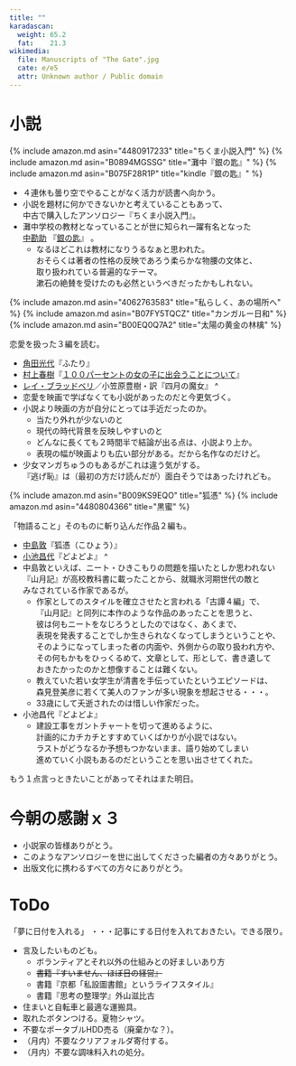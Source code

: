 ```yaml
---
title: ""
karadascan:
  weight: 65.2
  fat:    21.3
wikimedia:
  file: Manuscripts of "The Gate".jpg
  cate: e/e5
  attr: Unknown author / Public domain
---
```


# 小説

{% include amazon.md asin="4480917233" title="ちくま小説入門" %}
{% include amazon.md asin="B0894MGSSG" title="灘中『銀の匙』" %}
{% include amazon.md asin="B075F28R1P" title="kindle『銀の匙』" %}

* ４連休も曇り空でやることがなく活力が読書へ向かう。
* 小説を題材に何かできないかと考えていることもあって、  
  中古で購入したアンソロジー『ちくま小説入門』。
* 灘中学校の教材となっていることが世に知られ一躍有名となった  
  [中勘助](https://ja.wikipedia.org/wiki/中勘助)
  『[銀の匙](https://ja.wikipedia.org/wiki/銀の匙)』
  。
  * なるほどこれは教材になりうるなぁと思われた。  
    おそらくは著者の性格の反映であろう柔らかな物腰の文体と、  
    取り扱われている普遍的なテーマ。  
    漱石の絶賛を受けたのも必然というべきだったかもしれない。

{% include amazon.md asin="4062763583" title="私らしく、あの場所へ" %}
{% include amazon.md asin="B07FY5TQCZ" title="カンガルー日和" %}
{% include amazon.md asin="B00EQ0Q7A2" title="太陽の黄金の林檎" %}

恋愛を扱った３編を読む。

* [角田光代](https://ja.wikipedia.org/wiki/角田光代)『ふたり』
* [村上春樹](https://ja.wikipedia.org/wiki/村上春樹)『[１００パーセントの女の子に出会うことについて](https://ja.wikipedia.org/wiki/4月のある晴れた朝に100パーセントの女の子に出会うことについて)』
* [レイ・ブラッドベリ](https://ja.wikipedia.org/wiki/レイ・ブラッドベリ)／小笠原豊樹・訳『四月の魔女』
^
* 恋愛を映画で学ばなくても小説があったのだと今更気づく。  
* 小説より映画の方が自分にとっては手近だったのか。
  * 当たり外れが少ないのと
  * 現代の時代背景を反映しやすいのと
  * どんなに長くても２時間半で結論が出る点は、小説より上か。
  * 表現の幅が映画よりも広い部分がある。だから名作なのだけど。
* 少女マンガちゅうのもあるがこれは違う気がする。  
  『逃げ恥』は（最初の方だけ読んだが）面白そうではあったけれども。


{% include amazon.md asin="B009KS9EQO" title="狐憑" %}
{% include amazon.md asin="4480804366" title="黒蜜" %}

「物語ること」そのものに斬り込んだ作品２編も。

* [中島敦](https://ja.wikipedia.org/wiki/中島敦)『狐憑（こひょう）』
* [小池昌代](https://ja.wikipedia.org/wiki/小池昌代)『どよどよ』
^
* 中島敦といえば、ニート・ひきこもりの問題を描いたとしか思われない  
  『山月記』が高校教科書に載ったことから、就職氷河期世代の敵と  
  みなされている作家であるが。
  * 作家としてのスタイルを確立させたと言われる「古譚４編」で、  
    『山月記』と同列に本作のような作品のあったことを思うと、  
	彼は何もニートをなじろうとしたのではなく、あくまで、  
	表現を発表することでしか生きられなくなってしまうということや、  
	そのようになってしまった者の内面や、外側からの取り扱われ方や、  
    その何もかもをひっくるめて、文章として、形として、書き遺して  
	おきたかったのかと想像することは難くない。
  * 教えていた若い女学生が清書を手伝っていたというエピソードは、  
    森見登美彦に若くて美人のファンが多い現象を想起させる・・・。
  * 33歳にして夭逝されたのは惜しい作家だった。
* 小池昌代『どよどよ』
  * 建設工事をガントチャートを切って進めるように、  
    計画的にカチカチとすすめていくばかりが小説ではない。  
	ラストがどうなるか予想もつかないまま、語り始めてしまい  
	進めていく小説もあるのだということを思い出させてくれた。

もう１点言っときたいことがあってそれはまた明日。


# 今朝の感謝ｘ３

* 小説家の皆様ありがとう。
* このようなアンソロジーを世に出してくださった編者の方々ありがとう。
* 出版文化に携わるすべての方々にありがとう。



# ToDo

「夢に日付を入れる」
・・・記事にする日付を入れておきたい。できる限り。


* 言及したいものども。
  * ボランティアとそれ以外の仕組みとの好ましいあり方
  * ~~書籍『すいません、ほぼ日の経営』~~
  * 書籍『京都「私設圖書館」というライフスタイル』
  * 書籍『思考の整理学』外山滋比古
* 住まいと自転車と最適な運搬具。
* 取れたボタンつける。夏物シャツ。
* 不要なポータブルHDD売る（廃棄かな？）。
* （月内）不要なクリアフォルダ寄付する。
* （月内）不要な調味料入れの処分。

